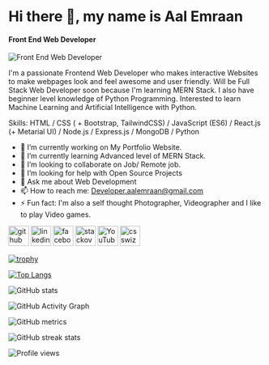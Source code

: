 # Hi there 👋, my name is Aal Emraan
#### Front End Web Developer
![Front End Web Developer](https://web.facebook.com/photo/?fbid=2428940660678153&set=a.1677967989108761)

I'm a passionate Frontend Web Developer who makes interactive Websites to make webpages look and feel awesome and user friendly. Will be Full Stack Web Developer soon because I'm learning MERN Stack. I also have beginner level knowledge of Python Programming. Interested to learn Machine Learning and Artificial Intelligence with Python.

Skills: HTML / CSS ( + Bootstrap, TailwindCSS) / JavaScript (ES6) / React.js (+ Metarial UI) /  Node.js / Express.js / MongoDB / Python

- 🔭 I’m currently working on My Portfolio Website. 
- 🌱 I’m currently learning Advanced level of MERN Stack. 
- 👯 I’m looking to collaborate on Job/ Remote job. 
- 🤔 I’m looking for help with Open Source Projects 
- 💬 Ask me about Web Development 
- 📫 How to reach me: Developer.aalemraan@gmail.com 
- ⚡ Fun fact: I'm also a self thought Photographer, Videographer and I like to play Video games. 


[<img src='https://cdn.jsdelivr.net/npm/simple-icons@3.0.1/icons/github.svg' alt='github' height='40'>](https://github.com/Aal-Emraan)  [<img src='https://cdn.jsdelivr.net/npm/simple-icons@3.0.1/icons/linkedin.svg' alt='linkedin' height='40'>](https://www.linkedin.com/in/aal-emraan-538229225/)  [<img src='https://cdn.jsdelivr.net/npm/simple-icons@3.0.1/icons/facebook.svg' alt='facebook' height='40'>](https://www.facebook.com/https://web.facebook.com/profile.php?id=100006867285030)  [<img src='https://cdn.jsdelivr.net/npm/simple-icons@3.0.1/icons/stackoverflow.svg' alt='stackoverflow' height='40'>](https://stackoverflow.com/users/https://stackoverflow.com/users/16849197/aal-emraan)  [<img src='https://cdn.jsdelivr.net/npm/simple-icons@3.0.1/icons/youtube.svg' alt='YouTube' height='40'>](https://www.youtube.com/channel/https://www.youtube.com/channel/UCMWCYz7LPD8rnBjSSM2jdcQ)  [<img src='https://cdn.jsdelivr.net/npm/simple-icons@3.0.1/icons/csswizardry.svg' alt='csswizardry' height='40'>](https://cssbattle.dev/player/aal_emraan)  

[![trophy](https://github-profile-trophy.vercel.app/?username=Aal-Emraan)](https://github.com/ryo-ma/github-profile-trophy)

[![Top Langs](https://github-readme-stats.vercel.app/api/top-langs/?username=Aal-Emraan)](https://github.com/anuraghazra/github-readme-stats)

![GitHub stats](https://github-readme-stats.vercel.app/api?username=Aal-Emraan&show_icons=true&count_private=true)  

![GitHub Activity Graph](https://activity-graph.herokuapp.com/graph?username=Aal-Emraan)  

![GitHub metrics](https://metrics.lecoq.io/Aal-Emraan)  

![GitHub streak stats](https://github-readme-streak-stats.herokuapp.com/?user=Aal-Emraan)  

![Profile views](https://gpvc.arturio.dev/Aal-Emraan)  
